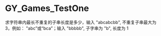 # GY_Games_TestOne
求字符串内最长不重复的子串长度是多少，输入 "abcabcbb", 不重复子串最大为3，例如： "abc”或“bca”；输入 "bbbbb", 子字串为 "b", 长度为 1
